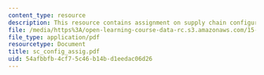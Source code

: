```yaml
---
content_type: resource
description: This resource contains assignment on supply chain configuration.
file: /media/https%3A/open-learning-course-data-rc.s3.amazonaws.com/15-763j-manufacturing-system-and-supply-chain-design-spring-2005/54afbbfb4cf75c46b14bd1eedac06d26_sc_config_assig.pdf
file_type: application/pdf
resourcetype: Document
title: sc_config_assig.pdf
uid: 54afbbfb-4cf7-5c46-b14b-d1eedac06d26
---
```

